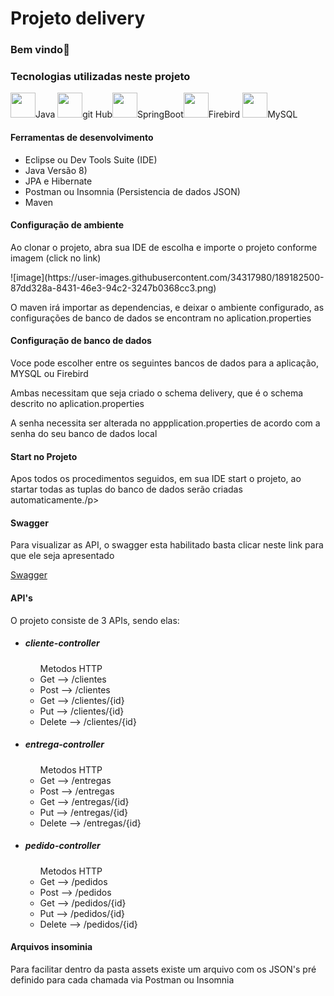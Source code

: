 # Projeto delivery
### Bem vindo👋

<h3>Tecnologias utilizadas neste projeto</h3>

<img src="https://cdn.jsdelivr.net/gh/devicons/devicon/icons/java/java-original-wordmark.svg" width="40" height="40" /><spam>Java</spam> <img src="https://cdn.jsdelivr.net/gh/devicons/devicon/icons/github/github-original.svg" width="40" height="40" /><spam>git Hub</spam><img src="https://cdn.jsdelivr.net/gh/devicons/devicon/icons/spring/spring-original.svg"  width="40" height="40"/><spam>SpringBoot</spam><img src="https://cdn.jsdelivr.net/gh/devicons/devicon/icons/firebase/firebase-plain.svg" width="40" height="40" /><spam>Firebird</spam>
<img src="https://cdn.jsdelivr.net/gh/devicons/devicon/icons/mysql/mysql-original.svg"  width="40" height="40" /><spam>MySQL</spam>

<h4>Ferramentas de desenvolvimento</h4>
<ul>
<li>Eclipse ou Dev Tools Suite (IDE)</li>
<li>Java Versão 8)</li>
<li>JPA e Hibernate</li>
<li>Postman ou Insomnia (Persistencia de dados JSON)</li>
<li>Maven</li>
</ul>


<h4>Configuração de ambiente</h4>
<p>Ao clonar o projeto, abra sua IDE de escolha e importe o projeto conforme imagem (click no link)</p>
![image](https://user-images.githubusercontent.com/34317980/189182500-87dd328a-8431-46e3-94c2-3247b0368cc3.png)

<p>O maven irá importar as dependencias, e deixar o ambiente configurado, as configurações de banco de dados se encontram no aplication.properties</p>

<h4>Configuração de banco de dados</h4>
<p>Voce pode escolher entre os seguintes bancos de dados para a aplicação, MYSQL ou Firebird</p>
<p>Ambas necessitam que seja criado o schema delivery, que é o schema descrito no aplication.properties</p>
<p>A senha necessita ser alterada no appplication.properties de acordo com a senha do seu banco de dados local</p>


<h4>Start no Projeto</h4>
<p>Apos todos os procedimentos seguidos, em sua IDE start o projeto, ao startar todas as tuplas do banco de dados serão criadas automaticamente./p>
 
 
<h4>Swagger</h4>

<p>Para visualizar as API, o swagger esta habilitado basta clicar neste link para que ele seja apresentado</p>
<a href="http://localhost:8080/delivery/swagger-ui.html">Swagger</a>


 
<h4>API's </h4>
<p>O projeto consiste de 3 APIs, sendo elas:</p>
<ul>
 <li>
  <h5>cliente-controller</h5>
   <ul>
      <h7>Metodos HTTP</h7>
       <li>Get --> /clientes</li>
       <li>Post --> /clientes</li>
       <li>Get --> /clientes/{id} </li>
       <li>Put --> /clientes/{id} </li>
        <li>Delete --> /clientes/{id} </li>
  </ul>
 </li>
  <li>
  <h5>entrega-controller</h5>
   <ul>
       <h7>Metodos HTTP</h7>
       <li>Get --> /entregas</li>
       <li>Post --> /entregas</li>
       <li>Get --> /entregas/{id} </li>
       <li>Put --> /entregas/{id} </li>
       <li>Delete --> /entregas/{id} </li>
  </ul>
 </li>
  <li>
  <h5>pedido-controller</h5>
   <ul>
       <h7>Metodos HTTP</h7>
       <li>Get --> /pedidos</li>
       <li>Post --> /pedidos</li>
       <li>Get --> /pedidos/{id} </li>
       <li>Put --> /pedidos/{id} </li>
       <li>Delete --> /pedidos/{id} </li>
  </ul>
 </li>
</ul>

<h4>Arquivos insominia</h4>
<p> Para facilitar dentro da pasta assets existe um arquivo com os JSON's pré definido para cada chamada via Postman ou Insomnia
